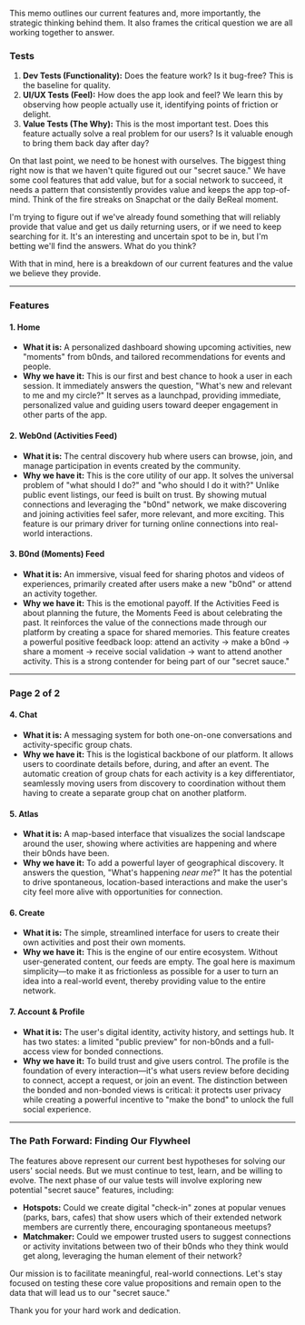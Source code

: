 This memo outlines our current features and, more importantly, the strategic thinking behind them. It also frames the critical question we are all working together to answer.

### Tests

1.  **Dev Tests (Functionality):** Does the feature work? Is it bug-free? This is the baseline for quality.
2.  **UI/UX Tests (Feel):** How does the app look and feel? We learn this by observing how people actually use it, identifying points of friction or delight.
3.  **Value Tests (The Why):** This is the most important test. Does this feature actually solve a real problem for our users? Is it valuable enough to bring them back day after day?

On that last point, we need to be honest with ourselves. The biggest thing right now is that we haven't quite figured out our "secret sauce." We have some cool features that add value, but for a social network to succeed, it needs a pattern that consistently provides value and keeps the app top-of-mind. Think of the fire streaks on Snapchat or the daily BeReal moment.

I'm trying to figure out if we've already found something that will reliably provide that value and get us daily returning users, or if we need to keep searching for it. It's an interesting and uncertain spot to be in, but I'm betting we'll find the answers. What do you think?

With that in mind, here is a breakdown of our current features and the value we believe they provide.

---

### Features

#### 1. Home
*   **What it is:** A personalized dashboard showing upcoming activities, new "moments" from b0nds, and tailored recommendations for events and people.
*   **Why we have it:** This is our first and best chance to hook a user in each session. It immediately answers the question, "What's new and relevant to me and my circle?" It serves as a launchpad, providing immediate, personalized value and guiding users toward deeper engagement in other parts of the app.

#### 2. Web0nd (Activities Feed)
*   **What it is:** The central discovery hub where users can browse, join, and manage participation in events created by the community.
*   **Why we have it:** This is the core utility of our app. It solves the universal problem of "what should I do?" and "who should I do it with?" Unlike public event listings, our feed is built on trust. By showing mutual connections and leveraging the "b0nd" network, we make discovering and joining activities feel safer, more relevant, and more exciting. This feature is our primary driver for turning online connections into real-world interactions.

#### 3. B0nd (Moments) Feed
*   **What it is:** An immersive, visual feed for sharing photos and videos of experiences, primarily created after users make a new "b0nd" or attend an activity together.
*   **Why we have it:** This is the emotional payoff. If the Activities Feed is about planning the future, the Moments Feed is about celebrating the past. It reinforces the value of the connections made through our platform by creating a space for shared memories. This feature creates a powerful positive feedback loop: attend an activity -> make a b0nd -> share a moment -> receive social validation -> want to attend another activity. This is a strong contender for being part of our "secret sauce."

***

### **Page 2 of 2**

#### 4. Chat
*   **What it is:** A messaging system for both one-on-one conversations and activity-specific group chats.
*   **Why we have it:** This is the logistical backbone of our platform. It allows users to coordinate details before, during, and after an event. The automatic creation of group chats for each activity is a key differentiator, seamlessly moving users from discovery to coordination without them having to create a separate group chat on another platform.

#### 5. Atlas
*   **What it is:** A map-based interface that visualizes the social landscape around the user, showing where activities are happening and where their b0nds have been.
*   **Why we have it:** To add a powerful layer of geographical discovery. It answers the question, "What's happening *near me*?" It has the potential to drive spontaneous, location-based interactions and make the user's city feel more alive with opportunities for connection.

#### 6. Create
*   **What it is:** The simple, streamlined interface for users to create their own activities and post their own moments.
*   **Why we have it:** This is the engine of our entire ecosystem. Without user-generated content, our feeds are empty. The goal here is maximum simplicity—to make it as frictionless as possible for a user to turn an idea into a real-world event, thereby providing value to the entire network.

#### 7. Account & Profile
*   **What it is:** The user's digital identity, activity history, and settings hub. It has two states: a limited "public preview" for non-b0nds and a full-access view for bonded connections.
*   **Why we have it:** To build trust and give users control. The profile is the foundation of every interaction—it's what users review before deciding to connect, accept a request, or join an event. The distinction between the bonded and non-bonded views is critical: it protects user privacy while creating a powerful incentive to "make the bond" to unlock the full social experience.

---

### The Path Forward: Finding Our Flywheel

The features above represent our current best hypotheses for solving our users' social needs. But we must continue to test, learn, and be willing to evolve. The next phase of our value tests will involve exploring new potential "secret sauce" features, including:

*   **Hotspots:** Could we create digital "check-in" zones at popular venues (parks, bars, cafes) that show users which of their extended network members are currently there, encouraging spontaneous meetups?
*   **Matchmaker:** Could we empower trusted users to suggest connections or activity invitations between two of their b0nds who they think would get along, leveraging the human element of their network?

Our mission is to facilitate meaningful, real-world connections. Let's stay focused on testing these core value propositions and remain open to the data that will lead us to our "secret sauce."

Thank you for your hard work and dedication.